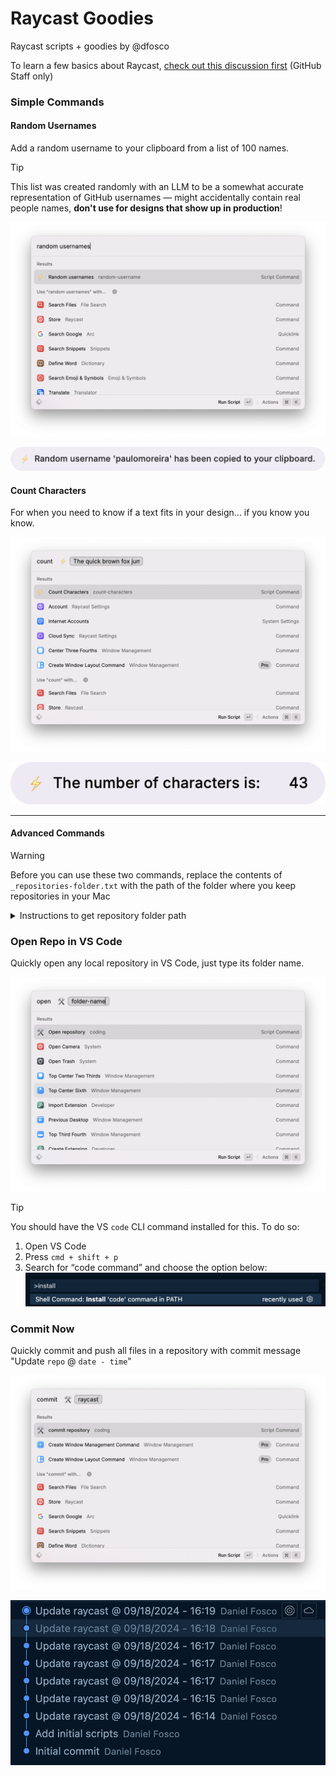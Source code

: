 # Raycast Goodies
Raycast scripts + goodies by @dfosco

To learn a few basics about Raycast, [check out this discussion first](https://github.com/github/growth-life-cycle/discussions/209) (GitHub Staff only)

### Simple Commands

#### Random Usernames

Add a random username to your clipboard from a list of 100 names. 

> [!TIP]  
> This list was created randomly with an LLM to be a somewhat accurate representation of GitHub usernames — might accidentally contain real people names, **don't use for designs that show up in production**!

![Raycast screenshot of random username command](images/image-2.png)

![Random username paulomoreira added](images/image-1.png)

#### Count Characters

For when you need to know if a text fits in your design... if you know you know.

![Raycast screenshot of Count Characters command](images/image-5.png)

![Output of character counts: The number of characters is 43](images/image-6.png)

---

#### Advanced Commands

> [!WARNING]  
> Before you can use these two commands, replace the contents of `_repositories-folder.txt` with the path of the folder where you keep repositories in your Mac

<details>
<summary>Instructions to get repository folder path</summary>

![Instruction to Get info on folder](images/image-3.png)

![Instruction to get folder path](images/image-4.png)

The output copied to your clipboard will not include the actual folder name, so make sure to add it. 

In this case, the output was `/Users/dfosco` and I added `/Workspace` so the file contains a single line with:

```
/Users/dfosco/Workspace
```
</details>

### Open Repo in VS Code

Quickly open any local repository in VS Code, just type its folder name.

![Raycast screenshot of Open Repo command](images/image.png)

> [!TIP]  
> You should have the VS `code` CLI command installed for this. To do so: 
> 1. Open VS Code
> 2. Press `cmd + shift + p`
> 3. Search for “code command” and choose the option below:
> ![VSCode option to install 'code' command in PATH](images/image-10.png)

### Commit Now

Quickly commit and push all files in a repository with commit message "Update `repo` @ `date - time`"

![Raycast screenshot of Commit now command](images/image-7.png)

![Screenshot of git commit messages generated by this command](images/image-9.png)
